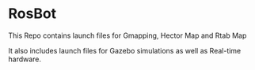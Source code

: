 # RosBot
This Repo contains launch files for Gmapping, Hector Map and Rtab Map 

It also includes launch files for Gazebo simulations as well as Real-time hardware.
